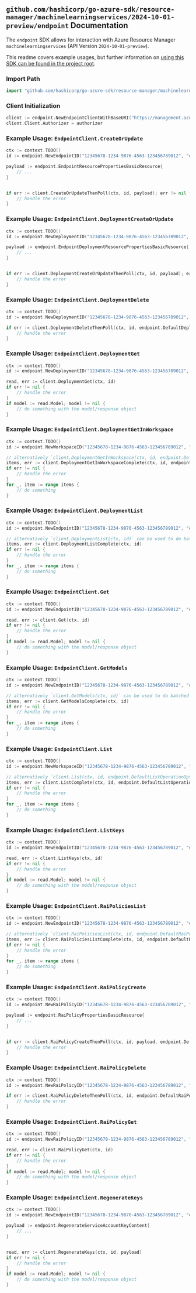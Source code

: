 
## `github.com/hashicorp/go-azure-sdk/resource-manager/machinelearningservices/2024-10-01-preview/endpoint` Documentation

The `endpoint` SDK allows for interaction with Azure Resource Manager `machinelearningservices` (API Version `2024-10-01-preview`).

This readme covers example usages, but further information on [using this SDK can be found in the project root](https://github.com/hashicorp/go-azure-sdk/tree/main/docs).

### Import Path

```go
import "github.com/hashicorp/go-azure-sdk/resource-manager/machinelearningservices/2024-10-01-preview/endpoint"
```


### Client Initialization

```go
client := endpoint.NewEndpointClientWithBaseURI("https://management.azure.com")
client.Client.Authorizer = authorizer
```


### Example Usage: `EndpointClient.CreateOrUpdate`

```go
ctx := context.TODO()
id := endpoint.NewEndpointID("12345678-1234-9876-4563-123456789012", "example-resource-group", "workspaceName", "endpointName")

payload := endpoint.EndpointResourcePropertiesBasicResource{
	// ...
}


if err := client.CreateOrUpdateThenPoll(ctx, id, payload); err != nil {
	// handle the error
}
```


### Example Usage: `EndpointClient.DeploymentCreateOrUpdate`

```go
ctx := context.TODO()
id := endpoint.NewDeploymentID("12345678-1234-9876-4563-123456789012", "example-resource-group", "workspaceName", "endpointName", "deploymentName")

payload := endpoint.EndpointDeploymentResourcePropertiesBasicResource{
	// ...
}


if err := client.DeploymentCreateOrUpdateThenPoll(ctx, id, payload); err != nil {
	// handle the error
}
```


### Example Usage: `EndpointClient.DeploymentDelete`

```go
ctx := context.TODO()
id := endpoint.NewDeploymentID("12345678-1234-9876-4563-123456789012", "example-resource-group", "workspaceName", "endpointName", "deploymentName")

if err := client.DeploymentDeleteThenPoll(ctx, id, endpoint.DefaultDeploymentDeleteOperationOptions()); err != nil {
	// handle the error
}
```


### Example Usage: `EndpointClient.DeploymentGet`

```go
ctx := context.TODO()
id := endpoint.NewDeploymentID("12345678-1234-9876-4563-123456789012", "example-resource-group", "workspaceName", "endpointName", "deploymentName")

read, err := client.DeploymentGet(ctx, id)
if err != nil {
	// handle the error
}
if model := read.Model; model != nil {
	// do something with the model/response object
}
```


### Example Usage: `EndpointClient.DeploymentGetInWorkspace`

```go
ctx := context.TODO()
id := endpoint.NewWorkspaceID("12345678-1234-9876-4563-123456789012", "example-resource-group", "workspaceName")

// alternatively `client.DeploymentGetInWorkspace(ctx, id, endpoint.DefaultDeploymentGetInWorkspaceOperationOptions())` can be used to do batched pagination
items, err := client.DeploymentGetInWorkspaceComplete(ctx, id, endpoint.DefaultDeploymentGetInWorkspaceOperationOptions())
if err != nil {
	// handle the error
}
for _, item := range items {
	// do something
}
```


### Example Usage: `EndpointClient.DeploymentList`

```go
ctx := context.TODO()
id := endpoint.NewEndpointID("12345678-1234-9876-4563-123456789012", "example-resource-group", "workspaceName", "endpointName")

// alternatively `client.DeploymentList(ctx, id)` can be used to do batched pagination
items, err := client.DeploymentListComplete(ctx, id)
if err != nil {
	// handle the error
}
for _, item := range items {
	// do something
}
```


### Example Usage: `EndpointClient.Get`

```go
ctx := context.TODO()
id := endpoint.NewEndpointID("12345678-1234-9876-4563-123456789012", "example-resource-group", "workspaceName", "endpointName")

read, err := client.Get(ctx, id)
if err != nil {
	// handle the error
}
if model := read.Model; model != nil {
	// do something with the model/response object
}
```


### Example Usage: `EndpointClient.GetModels`

```go
ctx := context.TODO()
id := endpoint.NewEndpointID("12345678-1234-9876-4563-123456789012", "example-resource-group", "workspaceName", "endpointName")

// alternatively `client.GetModels(ctx, id)` can be used to do batched pagination
items, err := client.GetModelsComplete(ctx, id)
if err != nil {
	// handle the error
}
for _, item := range items {
	// do something
}
```


### Example Usage: `EndpointClient.List`

```go
ctx := context.TODO()
id := endpoint.NewWorkspaceID("12345678-1234-9876-4563-123456789012", "example-resource-group", "workspaceName")

// alternatively `client.List(ctx, id, endpoint.DefaultListOperationOptions())` can be used to do batched pagination
items, err := client.ListComplete(ctx, id, endpoint.DefaultListOperationOptions())
if err != nil {
	// handle the error
}
for _, item := range items {
	// do something
}
```


### Example Usage: `EndpointClient.ListKeys`

```go
ctx := context.TODO()
id := endpoint.NewEndpointID("12345678-1234-9876-4563-123456789012", "example-resource-group", "workspaceName", "endpointName")

read, err := client.ListKeys(ctx, id)
if err != nil {
	// handle the error
}
if model := read.Model; model != nil {
	// do something with the model/response object
}
```


### Example Usage: `EndpointClient.RaiPoliciesList`

```go
ctx := context.TODO()
id := endpoint.NewEndpointID("12345678-1234-9876-4563-123456789012", "example-resource-group", "workspaceName", "endpointName")

// alternatively `client.RaiPoliciesList(ctx, id, endpoint.DefaultRaiPoliciesListOperationOptions())` can be used to do batched pagination
items, err := client.RaiPoliciesListComplete(ctx, id, endpoint.DefaultRaiPoliciesListOperationOptions())
if err != nil {
	// handle the error
}
for _, item := range items {
	// do something
}
```


### Example Usage: `EndpointClient.RaiPolicyCreate`

```go
ctx := context.TODO()
id := endpoint.NewRaiPolicyID("12345678-1234-9876-4563-123456789012", "example-resource-group", "workspaceName", "endpointName", "raiPolicyName")

payload := endpoint.RaiPolicyPropertiesBasicResource{
	// ...
}


if err := client.RaiPolicyCreateThenPoll(ctx, id, payload, endpoint.DefaultRaiPolicyCreateOperationOptions()); err != nil {
	// handle the error
}
```


### Example Usage: `EndpointClient.RaiPolicyDelete`

```go
ctx := context.TODO()
id := endpoint.NewRaiPolicyID("12345678-1234-9876-4563-123456789012", "example-resource-group", "workspaceName", "endpointName", "raiPolicyName")

if err := client.RaiPolicyDeleteThenPoll(ctx, id, endpoint.DefaultRaiPolicyDeleteOperationOptions()); err != nil {
	// handle the error
}
```


### Example Usage: `EndpointClient.RaiPolicyGet`

```go
ctx := context.TODO()
id := endpoint.NewRaiPolicyID("12345678-1234-9876-4563-123456789012", "example-resource-group", "workspaceName", "endpointName", "raiPolicyName")

read, err := client.RaiPolicyGet(ctx, id)
if err != nil {
	// handle the error
}
if model := read.Model; model != nil {
	// do something with the model/response object
}
```


### Example Usage: `EndpointClient.RegenerateKeys`

```go
ctx := context.TODO()
id := endpoint.NewEndpointID("12345678-1234-9876-4563-123456789012", "example-resource-group", "workspaceName", "endpointName")

payload := endpoint.RegenerateServiceAccountKeyContent{
	// ...
}


read, err := client.RegenerateKeys(ctx, id, payload)
if err != nil {
	// handle the error
}
if model := read.Model; model != nil {
	// do something with the model/response object
}
```
